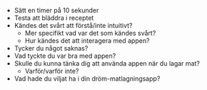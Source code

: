 * Sätt en timer på 10 sekunder
* Testa att bläddra i receptet
* Kändes det svårt att förstå/inte intuitivt?
  - Mer specifikt vad var det som kändes svårt?
  - Hur kändes det att interagera med appen?
* Tycker du något saknas?
* Vad tyckte du var bra med appen?
* Skulle du kunna tänka dig att använda appen när du lagar mat?
  - Varför/varför inte?
* Vad hade du viljat ha i din dröm-matlagningsapp?